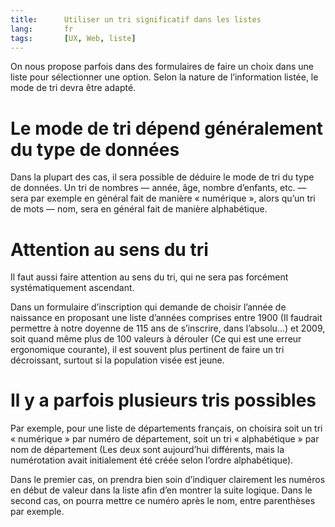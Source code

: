 ```yaml
---
title:      Utiliser un tri significatif dans les listes
lang:       fr
tags:       [UX, Web, liste]
---
```


On nous propose parfois dans des formulaires de faire un choix dans une liste pour sélectionner une option. Selon la nature de l’information listée, le mode de tri devra être adapté.

# Le mode de tri dépend généralement du type de données

Dans la plupart des cas, il sera possible de déduire le mode de tri du type de données. Un tri de nombres — année, âge, nombre d’enfants, etc. — sera par exemple en général fait de manière « numérique », alors qu’un tri de mots — nom, sera en général fait de manière alphabétique.

# Attention au sens du tri

Il faut aussi faire attention au sens du tri, qui ne sera pas forcément systématiquement ascendant.

Dans un formulaire d’inscription qui demande de choisir l’année de naissance en proposant une liste d’années comprises entre 1900 (Il faudrait permettre à notre doyenne de 115 ans de s’inscrire, dans l’absolu…) et 2009, soit quand même plus de 100 valeurs à dérouler (Ce qui est une erreur ergonomique courante), il est souvent plus pertinent de faire un tri décroissant, surtout si la population visée est jeune.

# Il y a parfois plusieurs tris possibles

Par exemple, pour une liste de départements français, on choisira soit un tri « numérique » par numéro de département, soit un tri « alphabétique » par nom de département (Les deux sont aujourd’hui différents, mais la numérotation avait initialement été créée selon l’ordre alphabétique).

Dans le premier cas, on prendra bien soin d’indiquer clairement les numéros en début de valeur dans la liste afin d’en montrer la suite logique. Dans le second cas, on pourra mettre ce numéro après le nom, entre parenthèses par exemple.
